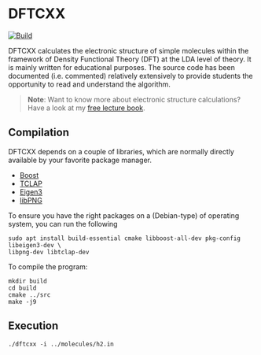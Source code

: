 # DFTCXX

[![Build](https://github.com/ifilot/dftcxx/actions/workflows/build.yml/badge.svg)](https://github.com/ifilot/dftcxx/actions/workflows/build.yml)

DFTCXX calculates the electronic structure of simple molecules within the
framework of Density Functional Theory (DFT) at the LDA level of theory. It is
mainly written for educational purposes. The source code has been documented
(i.e. commented) relatively extensively to provide students the opportunity to
read and understand the algorithm.

> **Note**: Want to know more about electronic structure calculations? Have a look at my
>  [free lecture book](https://ifilot.pages.tue.nl/elements-of-electronic-structure-theory/).


## Compilation

DFTCXX depends on a couple of libraries, which are normally directly available by your favorite package manager.

* [Boost](https://www.boost.org/)
* [TCLAP](https://tclap.sourceforge.net/)
* [Eigen3](https://eigen.tuxfamily.org/index.php?title=Main_Page)
* [libPNG](http://www.libpng.org/pub/png/libpng.html)

To ensure you have the right packages on a (Debian-type) of operating system,
you can run the following

```
sudo apt install build-essential cmake libboost-all-dev pkg-config libeigen3-dev \
libpng-dev libtclap-dev
```

To compile the program:
```
mkdir build
cd build
cmake ../src
make -j9
```

## Execution
```
./dftcxx -i ../molecules/h2.in
```
